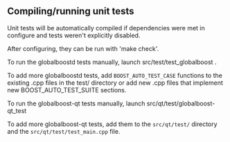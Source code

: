 Compiling/running unit tests
------------------------------------

Unit tests will be automatically compiled if dependencies were met in configure
and tests weren't explicitly disabled.

After configuring, they can be run with 'make check'.

To run the globalboostd tests manually, launch src/test/test_globalboost .

To add more globalboostd tests, add `BOOST_AUTO_TEST_CASE` functions to the existing
.cpp files in the test/ directory or add new .cpp files that
implement new BOOST_AUTO_TEST_SUITE sections.

To run the globalboost-qt tests manually, launch src/qt/test/globalboost-qt_test

To add more globalboost-qt tests, add them to the `src/qt/test/` directory and
the `src/qt/test/test_main.cpp` file.
